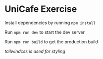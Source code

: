 # UniCafe Exercise

Install dependencies by running `npm install`

Run `npm run dev` to start the dev server

Run `npm run build` to get the production build

*tailwindcss is used for styling*
